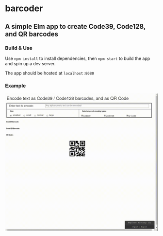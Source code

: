 # barcoder

## A simple Elm app to create Code39, Code128, and QR barcodes

### Build & Use

Use `npm install` to install dependencies, then `npm start` to build the app and spin up a dev server.

The app should be hosted at `localhost:8080`

### Example
![Sample](https://github.com/jtarricone/barcoder/blob/master/misc/example.gif)

